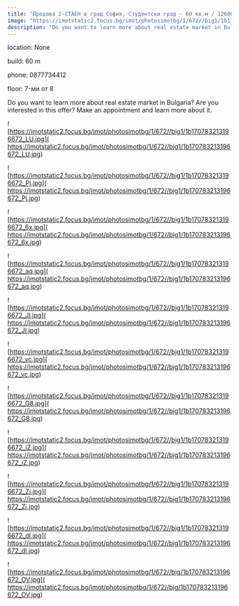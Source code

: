 ```yaml
---
title: "Продава 2-СТАЕН в град София, Студентски град - 60 кв.м / 126000 EUR :: imot.bg Обява"
image: "https://imotstatic2.focus.bg/imot/photosimotbg/1/672//big1/1b170783213196672_jp.jpg"
description: "Do you want to learn more about real estate market in Bulgaria? Are you interested in this offer? Make an appointment and learn more about it."
---
```


location: None

build: 60 m

phone: 0877734412

floor: 7-ми от 8

Do you want to learn more about real estate market in Bulgaria? Are you interested in this offer? Make an appointment and learn more about it.


![https://imotstatic2.focus.bg/imot/photosimotbg/1/672//big1/1b170783213196672_LU.jpg]( https://imotstatic2.focus.bg/imot/photosimotbg/1/672//big1/1b170783213196672_LU.jpg)


![https://imotstatic2.focus.bg/imot/photosimotbg/1/672//big1/1b170783213196672_Pj.jpg]( https://imotstatic2.focus.bg/imot/photosimotbg/1/672//big1/1b170783213196672_Pj.jpg)


![https://imotstatic2.focus.bg/imot/photosimotbg/1/672//big1/1b170783213196672_6x.jpg]( https://imotstatic2.focus.bg/imot/photosimotbg/1/672//big1/1b170783213196672_6x.jpg)


![https://imotstatic2.focus.bg/imot/photosimotbg/1/672//big1/1b170783213196672_aq.jpg]( https://imotstatic2.focus.bg/imot/photosimotbg/1/672//big1/1b170783213196672_aq.jpg)


![https://imotstatic2.focus.bg/imot/photosimotbg/1/672//big1/1b170783213196672_Jl.jpg]( https://imotstatic2.focus.bg/imot/photosimotbg/1/672//big1/1b170783213196672_Jl.jpg)


![https://imotstatic2.focus.bg/imot/photosimotbg/1/672//big1/1b170783213196672_vc.jpg]( https://imotstatic2.focus.bg/imot/photosimotbg/1/672//big1/1b170783213196672_vc.jpg)


![https://imotstatic2.focus.bg/imot/photosimotbg/1/672//big1/1b170783213196672_G8.jpg]( https://imotstatic2.focus.bg/imot/photosimotbg/1/672//big1/1b170783213196672_G8.jpg)


![https://imotstatic2.focus.bg/imot/photosimotbg/1/672//big1/1b170783213196672_iZ.jpg]( https://imotstatic2.focus.bg/imot/photosimotbg/1/672//big1/1b170783213196672_iZ.jpg)


![https://imotstatic2.focus.bg/imot/photosimotbg/1/672//big1/1b170783213196672_Zi.jpg]( https://imotstatic2.focus.bg/imot/photosimotbg/1/672//big1/1b170783213196672_Zi.jpg)


![https://imotstatic2.focus.bg/imot/photosimotbg/1/672//big1/1b170783213196672_dl.jpg]( https://imotstatic2.focus.bg/imot/photosimotbg/1/672//big1/1b170783213196672_dl.jpg)


![https://imotstatic2.focus.bg/imot/photosimotbg/1/672//big/1b170783213196672_OV.jpg]( https://imotstatic2.focus.bg/imot/photosimotbg/1/672//big/1b170783213196672_OV.jpg)


